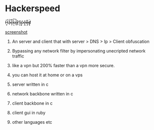 # Hackerspeed
H̶̯̗̏̚a̶̩̐͝c̷̡̣̀̒k̷̹͉̃͠e̵̥̜̍̂r̷͓͒s̵̩̙͊p̵̬͐e̷̙̲̎ę̶͆̄ͅd̸̙̟̈

[screenshot](screenshot.png)

1. An server and client that with server > DNS > Ip > Client obfuscation 

2. Bypassing any network filter by impersonating unecripted network traffic

3. like a vpn but 200% faster than a vpn more secure.

4. you can host it at home or on a vps 

5. server written in c 

6. network backbone written in c 

7. client backbone in c 

8. client gui in ruby

9. other languages etc
